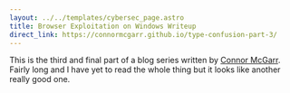 ```yaml
---
layout: ../../templates/cybersec_page.astro
title: Browser Exploitation on Windows Writeup
direct_link: https://connormcgarr.github.io/type-confusion-part-3/
---
```


This is the third and final part of a blog series written by
[Connor McGarr](https://twitter.com/33y0re). Fairly long and I have yet to read
the whole thing but it looks like another really good one.
